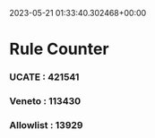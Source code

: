 2023-05-21 01:33:40.302468+00:00
# Rule Counter 
 ### UCATE : 421541

 ### Veneto : 113430

 ### Allowlist : 13929